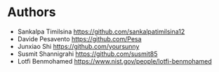 # Authors

* Sankalpa Timilsina   <https://github.com/sankalpatimilsina12>
* Davide Pesavento     <https://github.com/Pesa>
* Junxiao Shi          <https://github.com/yoursunny>
* Susmit Shannigrahi   <https://github.com/susmit85>
* Lotfi Benmohamed     <https://www.nist.gov/people/lotfi-benmohamed>

